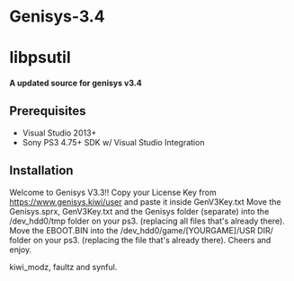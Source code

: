 # Genisys-3.4

# libpsutil
#### A updated source for genisys v3.4

## Prerequisites
- Visual Studio 2013+
- Sony PS3 4.75+ SDK w/ Visual Studio Integration

## Installation
Welcome to Genisys V3.3!!
Copy your License Key from https://www.genisys.kiwi/user and paste it inside GenV3Key.txt
Move the Genisys.sprx, GenV3Key.txt and the Genisys folder (separate) into the /dev_hdd0/tmp folder on your ps3. (replacing all files that's already there).
Move the EBOOT.BIN into the /dev_hdd0/game/[YOURGAME]/USR DIR/ folder on your ps3. (replacing the file that's already there).
Cheers and enjoy.

kiwi_modz, faultz and synful.
